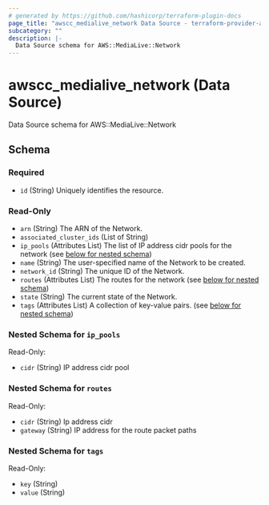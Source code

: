 ```yaml
---
# generated by https://github.com/hashicorp/terraform-plugin-docs
page_title: "awscc_medialive_network Data Source - terraform-provider-awscc"
subcategory: ""
description: |-
  Data Source schema for AWS::MediaLive::Network
---
```


# awscc_medialive_network (Data Source)

Data Source schema for AWS::MediaLive::Network



<!-- schema generated by tfplugindocs -->
## Schema

### Required

- `id` (String) Uniquely identifies the resource.

### Read-Only

- `arn` (String) The ARN of the Network.
- `associated_cluster_ids` (List of String)
- `ip_pools` (Attributes List) The list of IP address cidr pools for the network (see [below for nested schema](#nestedatt--ip_pools))
- `name` (String) The user-specified name of the Network to be created.
- `network_id` (String) The unique ID of the Network.
- `routes` (Attributes List) The routes for the network (see [below for nested schema](#nestedatt--routes))
- `state` (String) The current state of the Network.
- `tags` (Attributes List) A collection of key-value pairs. (see [below for nested schema](#nestedatt--tags))

<a id="nestedatt--ip_pools"></a>
### Nested Schema for `ip_pools`

Read-Only:

- `cidr` (String) IP address cidr pool


<a id="nestedatt--routes"></a>
### Nested Schema for `routes`

Read-Only:

- `cidr` (String) Ip address cidr
- `gateway` (String) IP address for the route packet paths


<a id="nestedatt--tags"></a>
### Nested Schema for `tags`

Read-Only:

- `key` (String)
- `value` (String)
